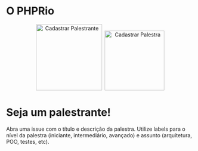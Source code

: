 # O PHPRio 

<p align="center">
  <a href="https://github.com/DaianeAlvesRJ/cfp/issues/new?template=speaker_template.md"><img src="https://user-images.githubusercontent.com/753958/31695073-e7acfc00-b386-11e7-9fa0-26a133d56eaa.png" alt="Cadastrar Palestrante" width="177" /></a>&nbsp;
  <a href="https://github.com/DaianeAlvesRJ/cfp/issues/new"><img src="https://user-images.githubusercontent.com/753958/31695094-19f445c4-b387-11e7-871a-0a08170911bf.png" alt="Cadastrar Palestra" width="160" /></a>
</p>

# Seja um palestrante!

Abra uma issue com o título e descrição da palestra.  Utilize labels para o nível da palestra (iniciante, intermediário, avançado) e assunto (arquitetura, POO, testes, etc).
